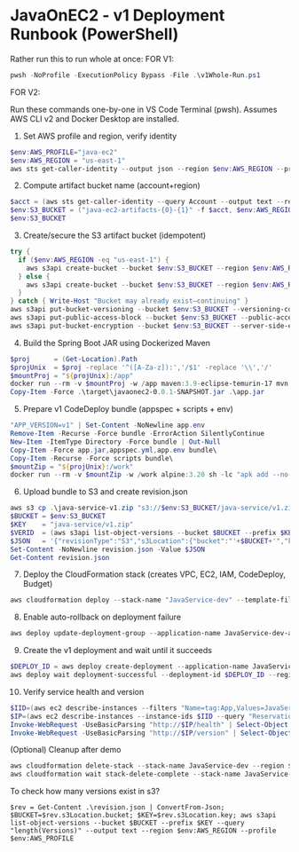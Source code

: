 # JavaOnEC2 - v1 Deployment Runbook (PowerShell)
Rather run this to run whole at once:
FOR V1:
```powershell
pwsh -NoProfile -ExecutionPolicy Bypass -File .\v1Whole-Run.ps1
```
FOR V2:


Run these commands one-by-one in VS Code Terminal (pwsh). Assumes AWS CLI v2 and Docker Desktop are installed.

1) Set AWS profile and region, verify identity

```powershell
$env:AWS_PROFILE="java-ec2"
$env:AWS_REGION = "us-east-1"
aws sts get-caller-identity --output json --region $env:AWS_REGION --profile $env:AWS_PROFILE
```

2) Compute artifact bucket name (account+region)

```powershell
$acct = (aws sts get-caller-identity --query Account --output text --region $env:AWS_REGION --profile $env:AWS_PROFILE).Trim()
$env:S3_BUCKET = ("java-ec2-artifacts-{0}-{1}" -f $acct, $env:AWS_REGION).ToLower()
$env:S3_BUCKET
```

3) Create/secure the S3 artifact bucket (idempotent)

```powershell
try {
  if ($env:AWS_REGION -eq "us-east-1") {
    aws s3api create-bucket --bucket $env:S3_BUCKET --region $env:AWS_REGION --profile $env:AWS_PROFILE | Out-Null
  } else {
    aws s3api create-bucket --bucket $env:S3_BUCKET --region $env:AWS_REGION --create-bucket-configuration LocationConstraint=$env:AWS_REGION --profile $env:AWS_PROFILE | Out-Null
  }
} catch { Write-Host "Bucket may already exist—continuing" }
aws s3api put-bucket-versioning --bucket $env:S3_BUCKET --versioning-configuration Status=Enabled --profile $env:AWS_PROFILE
aws s3api put-public-access-block --bucket $env:S3_BUCKET --public-access-block-configuration BlockPublicAcls=true,IgnorePublicAcls=true,BlockPublicPolicy=true,RestrictPublicBuckets=true --profile $env:AWS_PROFILE
aws s3api put-bucket-encryption --bucket $env:S3_BUCKET --server-side-encryption-configuration '{"Rules":[{"ApplyServerSideEncryptionByDefault":{"SSEAlgorithm":"AES256"}}]}' --profile $env:AWS_PROFILE
```

4) Build the Spring Boot JAR using Dockerized Maven

```powershell
$proj      = (Get-Location).Path
$projUnix  = $proj -replace '^([A-Za-z]):','/$1' -replace '\\','/'
$mountProj = "${projUnix}:/app"
docker run --rm -v $mountProj -w /app maven:3.9-eclipse-temurin-17 mvn -q -DskipTests package
Copy-Item -Force .\target\javaonec2-0.0.1-SNAPSHOT.jar .\app.jar
```

5) Prepare v1 CodeDeploy bundle (appspec + scripts + env)

```powershell
"APP_VERSION=v1" | Set-Content -NoNewline app.env
Remove-Item -Recurse -Force bundle -ErrorAction SilentlyContinue
New-Item -ItemType Directory -Force bundle | Out-Null
Copy-Item -Force app.jar,appspec.yml,app.env bundle\
Copy-Item -Recurse -Force scripts bundle\
$mountZip = "${projUnix}:/work"
docker run --rm -v $mountZip -w /work alpine:3.20 sh -lc "apk add --no-cache zip >/dev/null && cd bundle && zip -qr ../java-service-v1.zip ."
```

6) Upload bundle to S3 and create revision.json

```powershell
aws s3 cp .\java-service-v1.zip "s3://$env:S3_BUCKET/java-service/v1.zip" --region $env:AWS_REGION --profile $env:AWS_PROFILE
$BUCKET = $env:S3_BUCKET
$KEY    = "java-service/v1.zip"
$VERID  = (aws s3api list-object-versions --bucket $BUCKET --prefix $KEY --query "Versions[?Key=='$KEY']|[0].VersionId" --output text --region $env:AWS_REGION --profile $env:AWS_PROFILE).Trim()
$JSON   = '{"revisionType":"S3","s3Location":{"bucket":"'+$BUCKET+'","key":"'+$KEY+'","bundleType":"zip","version":"'+$VERID+'"}}'
Set-Content -NoNewline revision.json -Value $JSON
Get-Content revision.json
```

7) Deploy the CloudFormation stack (creates VPC, EC2, IAM, CodeDeploy, Budget)

```powershell
aws cloudformation deploy --stack-name "JavaService-dev" --template-file infra.yaml --capabilities CAPABILITY_NAMED_IAM --parameter-overrides ProjectName=JavaService Environment=dev ArtifactBucketName=$env:S3_BUCKET AppPort=80 InstanceType=t2.micro BudgetAmount=5 --region $env:AWS_REGION --profile $env:AWS_PROFILE
```

8) Enable auto-rollback on deployment failure

```powershell
aws deploy update-deployment-group --application-name JavaService-dev-app --current-deployment-group-name JavaService-dev-dg --auto-rollback-configuration enabled=true,events=DEPLOYMENT_FAILURE --region $env:AWS_REGION --profile $env:AWS_PROFILE
```

9) Create the v1 deployment and wait until it succeeds

```powershell
$DEPLOY_ID = aws deploy create-deployment --application-name JavaService-dev-app --deployment-group-name JavaService-dev-dg --revision file://revision.json --region $env:AWS_REGION --profile $env:AWS_PROFILE --query deploymentId --output text
aws deploy wait deployment-successful --deployment-id $DEPLOY_ID --region $env:AWS_REGION --profile $env:AWS_PROFILE
```

10) Verify service health and version

```powershell
$IID=(aws ec2 describe-instances --filters "Name=tag:App,Values=JavaService" "Name=instance-state-name,Values=running" --query "Reservations[0].Instances[0].InstanceId" --output text --region $env:AWS_REGION --profile $env:AWS_PROFILE).Trim()
$IP=(aws ec2 describe-instances --instance-ids $IID --query "Reservations[0].Instances[0].PublicIpAddress" --output text --region $env:AWS_REGION --profile $env:AWS_PROFILE).Trim()
Invoke-WebRequest -UseBasicParsing "http://$IP/health" | Select-Object StatusCode
Invoke-WebRequest -UseBasicParsing "http://$IP/version" | Select-Object StatusCode,Content
```

(Optional) Cleanup after demo

```powershell
aws cloudformation delete-stack --stack-name JavaService-dev --region $env:AWS_REGION --profile $env:AWS_PROFILE
aws cloudformation wait stack-delete-complete --stack-name JavaService-dev --region $env:AWS_REGION --profile $env:AWS_PROFILE
```



To check how many versions exist in s3?
```pwsh
$rev = Get-Content .\revision.json | ConvertFrom-Json; $BUCKET=$rev.s3Location.bucket; $KEY=$rev.s3Location.key; aws s3api list-object-versions --bucket $BUCKET --prefix $KEY --query "length(Versions)" --output text --region $env:AWS_REGION --profile $env:AWS_PROFILE